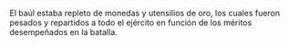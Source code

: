 El baúl estaba repleto de monedas y utensilios de oro, los cuales fueron pesados
y repartidos a todo el ejército en función de los méritos desempeñados en la batalla.
